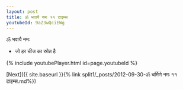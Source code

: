 ```yaml
---
layout: post
title: ॐ भवायै नमः ११ टाइम्स
youtubeId: 9aZ3wQciEWg
---
```

 
 
 ॐ भवायै नमः  
 
 -  जो हर चीज का स्रोत है 
 
  
 
  
 
 
 
 
 
 


{% include youtubePlayer.html id=page.youtubeId %}
 
[Next]({{ site.baseurl }}{% link  split1/_posts/2012-09-30-ॐ चर्मिणे नमः ११ टाइम्स.md%})
 
